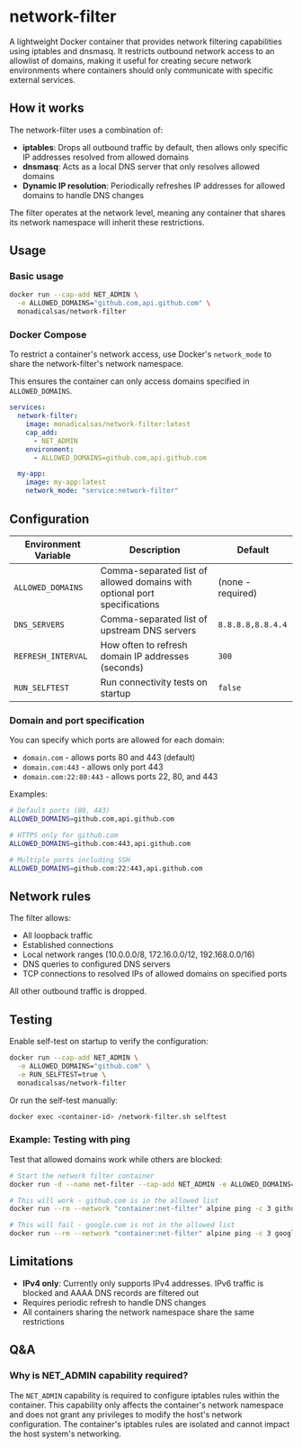 # network-filter

A lightweight Docker container that provides network filtering capabilities using iptables and dnsmasq. It restricts outbound network access to an allowlist of domains, making it useful for creating secure network environments where containers should only communicate with specific external services.

## How it works

The network-filter uses a combination of:
- **iptables**: Drops all outbound traffic by default, then allows only specific IP addresses resolved from allowed domains
- **dnsmasq**: Acts as a local DNS server that only resolves allowed domains
- **Dynamic IP resolution**: Periodically refreshes IP addresses for allowed domains to handle DNS changes

The filter operates at the network level, meaning any container that shares its network namespace will inherit these restrictions.

## Usage

### Basic usage

```bash
docker run --cap-add NET_ADMIN \
  -e ALLOWED_DOMAINS="github.com,api.github.com" \
  monadicalsas/network-filter
```

### Docker Compose

To restrict a container's network access, use Docker's `network_mode` to share the network-filter's network namespace.

This ensures the container can only access domains specified in `ALLOWED_DOMAINS`.

```yaml
services:
  network-filter:
    image: monadicalsas/network-filter:latest
    cap_add:
      - NET_ADMIN
    environment:
      - ALLOWED_DOMAINS=github.com,api.github.com

  my-app:
    image: my-app:latest
    network_mode: "service:network-filter"
```

## Configuration

| Environment Variable | Description | Default |
|---------------------|-------------|---------|
| `ALLOWED_DOMAINS` | Comma-separated list of allowed domains with optional port specifications | (none - required) |
| `DNS_SERVERS` | Comma-separated list of upstream DNS servers | `8.8.8.8,8.8.4.4` |
| `REFRESH_INTERVAL` | How often to refresh domain IP addresses (seconds) | `300` |
| `RUN_SELFTEST` | Run connectivity tests on startup | `false` |

### Domain and port specification

You can specify which ports are allowed for each domain:

- `domain.com` - allows ports 80 and 443 (default)
- `domain.com:443` - allows only port 443
- `domain.com:22:80:443` - allows ports 22, 80, and 443

Examples:
```bash
# Default ports (80, 443)
ALLOWED_DOMAINS=github.com,api.github.com

# HTTPS only for github.com
ALLOWED_DOMAINS=github.com:443,api.github.com

# Multiple ports including SSH
ALLOWED_DOMAINS=github.com:22:443,api.github.com
```

## Network rules

The filter allows:
- All loopback traffic
- Established connections
- Local network ranges (10.0.0.0/8, 172.16.0.0/12, 192.168.0.0/16)
- DNS queries to configured DNS servers
- TCP connections to resolved IPs of allowed domains on specified ports

All other outbound traffic is dropped.

## Testing

Enable self-test on startup to verify the configuration:

```bash
docker run --cap-add NET_ADMIN \
  -e ALLOWED_DOMAINS="github.com" \
  -e RUN_SELFTEST=true \
  monadicalsas/network-filter
```

Or run the self-test manually:
```bash
docker exec <container-id> /network-filter.sh selftest
```

### Example: Testing with ping

Test that allowed domains work while others are blocked:

```bash
# Start the network filter container
docker run -d --name net-filter --cap-add NET_ADMIN -e ALLOWED_DOMAINS="github.com" monadicalsas/network-filter

# This will work - github.com is in the allowed list
docker run --rm --network "container:net-filter" alpine ping -c 3 github.com

# This will fail - google.com is not in the allowed list
docker run --rm --network "container:net-filter" alpine ping -c 3 google.com
```

## Limitations

- **IPv4 only**: Currently only supports IPv4 addresses. IPv6 traffic is blocked and AAAA DNS records are filtered out
- Requires periodic refresh to handle DNS changes
- All containers sharing the network namespace share the same restrictions

## Q&A

### Why is NET_ADMIN capability required?

The `NET_ADMIN` capability is required to configure iptables rules within the container. This capability only affects the container's network namespace and does not grant any privileges to modify the host's network configuration. The container's iptables rules are isolated and cannot impact the host system's networking.
